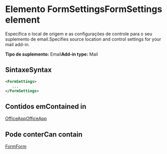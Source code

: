 # <a name="formsettings-element"></a><span data-ttu-id="9897a-101">Elemento FormSettings</span><span class="sxs-lookup"><span data-stu-id="9897a-101">FormSettings element</span></span>

<span data-ttu-id="9897a-102">Especifica o local de origem e as configurações de controle para o seu suplemento de email.</span><span class="sxs-lookup"><span data-stu-id="9897a-102">Specifies source location and control settings for your mail add-in.</span></span>

<span data-ttu-id="9897a-103">**Tipo de suplemento:** Email</span><span class="sxs-lookup"><span data-stu-id="9897a-103">**Add-in type:** Mail</span></span>

## <a name="syntax"></a><span data-ttu-id="9897a-104">Sintaxe</span><span class="sxs-lookup"><span data-stu-id="9897a-104">Syntax</span></span>

```XML
<FormSettings>
   ...
</FormSettings>
```

## <a name="contained-in"></a><span data-ttu-id="9897a-105">Contidos em</span><span class="sxs-lookup"><span data-stu-id="9897a-105">Contained in</span></span>

[<span data-ttu-id="9897a-106">OfficeApp</span><span class="sxs-lookup"><span data-stu-id="9897a-106">OfficeApp</span></span>](officeapp.md)

## <a name="can-contain"></a><span data-ttu-id="9897a-107">Pode conter</span><span class="sxs-lookup"><span data-stu-id="9897a-107">Can contain</span></span>

[<span data-ttu-id="9897a-108">Form</span><span class="sxs-lookup"><span data-stu-id="9897a-108">Form</span></span>](form.md)

